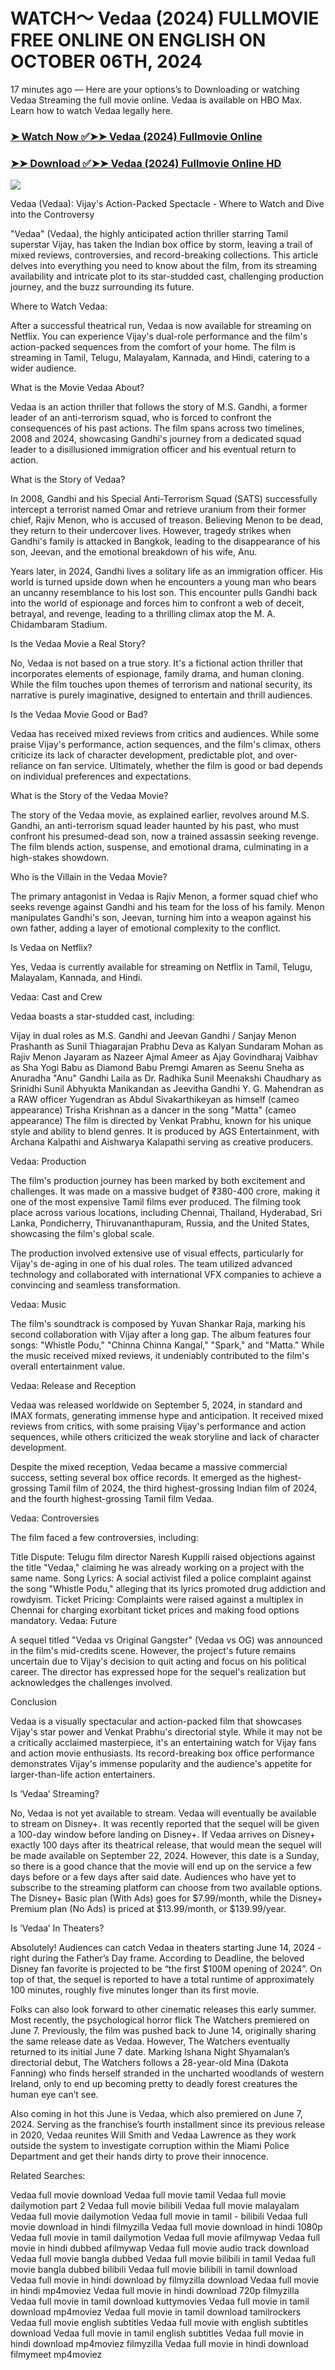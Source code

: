 # WATCH～ Vedaa (2024) FULLMOVIE FREE ONLINE ON ENGLISH ON OCTOBER 06TH, 2024

17 minutes ago — Here are your options’s to Downloading or watching Vedaa Streaming the full movie online. Vedaa is available on HBO Max. Learn how to watch Vedaa legally here.


### [➤ Watch Now ✅➤➤ Vedaa (2024) Fullmovie Online](https://cutt.ly/ueYtuvai)

### [➤➤ Download ✅➤➤ Vedaa (2024) Fullmovie Online HD](https://cutt.ly/ueYtuvai)

<p dir="auto"><a href="https://cutt.ly/ueYtuvai" title="PLAY NOW" rel="nofollow"><img src="https://i.imgur.com/jhNGoEt.gif" style="max-width: 100%;"></a></p>

Vedaa (Vedaa): Vijay's Action-Packed Spectacle - Where to Watch and Dive into the Controversy

"Vedaa" (Vedaa), the highly anticipated action thriller starring Tamil superstar Vijay, has taken the Indian box office by storm, leaving a trail of mixed reviews, controversies, and record-breaking collections. This article delves into everything you need to know about the film, from its streaming availability and intricate plot to its star-studded cast, challenging production journey, and the buzz surrounding its future.

Where to Watch Vedaa:

After a successful theatrical run, Vedaa is now available for streaming on Netflix. You can experience Vijay's dual-role performance and the film's action-packed sequences from the comfort of your home. The film is streaming in Tamil, Telugu, Malayalam, Kannada, and Hindi, catering to a wider audience.

What is the Movie Vedaa About?

Vedaa is an action thriller that follows the story of M.S. Gandhi, a former leader of an anti-terrorism squad, who is forced to confront the consequences of his past actions. The film spans across two timelines, 2008 and 2024, showcasing Gandhi's journey from a dedicated squad leader to a disillusioned immigration officer and his eventual return to action.

What is the Story of Vedaa?

In 2008, Gandhi and his Special Anti-Terrorism Squad (SATS) successfully intercept a terrorist named Omar and retrieve uranium from their former chief, Rajiv Menon, who is accused of treason. Believing Menon to be dead, they return to their undercover lives. However, tragedy strikes when Gandhi's family is attacked in Bangkok, leading to the disappearance of his son, Jeevan, and the emotional breakdown of his wife, Anu.

Years later, in 2024, Gandhi lives a solitary life as an immigration officer. His world is turned upside down when he encounters a young man who bears an uncanny resemblance to his lost son. This encounter pulls Gandhi back into the world of espionage and forces him to confront a web of deceit, betrayal, and revenge, leading to a thrilling climax atop the M. A. Chidambaram Stadium.

Is the Vedaa Movie a Real Story?

No, Vedaa is not based on a true story. It's a fictional action thriller that incorporates elements of espionage, family drama, and human cloning. While the film touches upon themes of terrorism and national security, its narrative is purely imaginative, designed to entertain and thrill audiences.

Is the Vedaa Movie Good or Bad?

Vedaa has received mixed reviews from critics and audiences. While some praise Vijay's performance, action sequences, and the film's climax, others criticize its lack of character development, predictable plot, and over-reliance on fan service. Ultimately, whether the film is good or bad depends on individual preferences and expectations.

What is the Story of the Vedaa Movie?

The story of the Vedaa movie, as explained earlier, revolves around M.S. Gandhi, an anti-terrorism squad leader haunted by his past, who must confront his presumed-dead son, now a trained assassin seeking revenge. The film blends action, suspense, and emotional drama, culminating in a high-stakes showdown.

Who is the Villain in the Vedaa Movie?

The primary antagonist in Vedaa is Rajiv Menon, a former squad chief who seeks revenge against Gandhi and his team for the loss of his family. Menon manipulates Gandhi's son, Jeevan, turning him into a weapon against his own father, adding a layer of emotional complexity to the conflict.

Is Vedaa on Netflix?

Yes, Vedaa is currently available for streaming on Netflix in Tamil, Telugu, Malayalam, Kannada, and Hindi.

Vedaa: Cast and Crew

Vedaa boasts a star-studded cast, including:

Vijay in dual roles as M.S. Gandhi and Jeevan Gandhi / Sanjay Menon
Prashanth as Sunil Thiagarajan
Prabhu Deva as Kalyan Sundaram
Mohan as Rajiv Menon
Jayaram as Nazeer
Ajmal Ameer as Ajay Govindharaj
Vaibhav as Sha
Yogi Babu as Diamond Babu
Premgi Amaren as Seenu
Sneha as Anuradha "Anu" Gandhi
Laila as Dr. Radhika Sunil
Meenakshi Chaudhary as Srinidhi Sunil
Abhyukta Manikandan as Jeevitha Gandhi
Y. G. Mahendran as a RAW officer
Yugendran as Abdul
Sivakarthikeyan as himself (cameo appearance)
Trisha Krishnan as a dancer in the song "Matta" (cameo appearance)
The film is directed by Venkat Prabhu, known for his unique style and ability to blend genres. It is produced by AGS Entertainment, with Archana Kalpathi and Aishwarya Kalapathi serving as creative producers.

Vedaa: Production

The film's production journey has been marked by both excitement and challenges. It was made on a massive budget of ₹380-400 crore, making it one of the most expensive Tamil films ever produced. The filming took place across various locations, including Chennai, Thailand, Hyderabad, Sri Lanka, Pondicherry, Thiruvananthapuram, Russia, and the United States, showcasing the film's global scale.

The production involved extensive use of visual effects, particularly for Vijay's de-aging in one of his dual roles. The team utilized advanced technology and collaborated with international VFX companies to achieve a convincing and seamless transformation.

Vedaa: Music

The film's soundtrack is composed by Yuvan Shankar Raja, marking his second collaboration with Vijay after a long gap. The album features four songs: "Whistle Podu," "Chinna Chinna Kangal," "Spark," and "Matta." While the music received mixed reviews, it undeniably contributed to the film's overall entertainment value.

Vedaa: Release and Reception

Vedaa was released worldwide on September 5, 2024, in standard and IMAX formats, generating immense hype and anticipation. It received mixed reviews from critics, with some praising Vijay's performance and action sequences, while others criticized the weak storyline and lack of character development.

Despite the mixed reception, Vedaa became a massive commercial success, setting several box office records. It emerged as the highest-grossing Tamil film of 2024, the third highest-grossing Indian film of 2024, and the fourth highest-grossing Tamil film Vedaa.

Vedaa: Controversies

The film faced a few controversies, including:

Title Dispute: Telugu film director Naresh Kuppili raised objections against the title "Vedaa," claiming he was already working on a project with the same name.
Song Lyrics: A social activist filed a police complaint against the song "Whistle Podu," alleging that its lyrics promoted drug addiction and rowdyism.
Ticket Pricing: Complaints were raised against a multiplex in Chennai for charging exorbitant ticket prices and making food options mandatory.
Vedaa: Future

A sequel titled "Vedaa vs Original Gangster" (Vedaa vs OG) was announced in the film's mid-credits scene. However, the project's future remains uncertain due to Vijay's decision to quit acting and focus on his political career. The director has expressed hope for the sequel's realization but acknowledges the challenges involved.

Conclusion

Vedaa is a visually spectacular and action-packed film that showcases Vijay's star power and Venkat Prabhu's directorial style. While it may not be a critically acclaimed masterpiece, it's an entertaining watch for Vijay fans and action movie enthusiasts. Its record-breaking box office performance demonstrates Vijay's immense popularity and the audience's appetite for larger-than-life action entertainers.



Is ‘Vedaa’ Streaming?

No, Vedaa is not yet available to stream. Vedaa will eventually be available to stream on Disney+. It was recently reported that the sequel will be given a 100-day window before landing on Disney+. If Vedaa arrives on Disney+ exactly 100 days after its theatrical release, that would mean the sequel will be made available on September 22, 2024. However, this date is a Sunday, so there is a good chance that the movie will end up on the service a few days before or a few days after said date. Audiences who have yet to subscribe to the streaming platform can choose from two available options. The Disney+ Basic plan (With Ads) goes for $7.99/month, while the Disney+ Premium plan (No Ads) is priced at $13.99/month, or $139.99/year.

Is ‘Vedaa’ In Theaters?

Absolutely! Audiences can catch Vedaa in theaters starting June 14, 2024 - right during the Father’s Day frame. According to Deadline, the beloved Disney fan favorite is projected to be “the first $100M opening of 2024”. On top of that, the sequel is reported to have a total runtime of approximately 100 minutes, roughly five minutes longer than its first movie.

Folks can also look forward to other cinematic releases this early summer. Most recently, the psychological horror flick The Watchers premiered on June 7. Previously, the film was pushed back to June 14, originally sharing the same release date as Vedaa. However, The Watchers eventually returned to its initial June 7 date. Marking Ishana Night Shyamalan’s directorial debut, The Watchers follows a 28-year-old Mina (Dakota Fanning) who finds herself stranded in the uncharted woodlands of western Ireland, only to end up becoming pretty to deadly forest creatures the human eye can’t see.

Also coming in hot this June is Vedaa, which also premiered on June 7, 2024. Serving as the franchise’s fourth installment since its previous release in 2020, Vedaa reunites Will Smith and Vedaa Lawrence as they work outside the system to investigate corruption within the Miami Police Department and get their hands dirty to prove their innocence.


Related Searches:

Vedaa full movie download
Vedaa full movie tamil
Vedaa full movie dailymotion part 2
Vedaa full movie bilibili
Vedaa full movie malayalam
Vedaa full movie dailymotion
Vedaa full movie in tamil - bilibili
Vedaa full movie download in hindi filmyzilla
Vedaa full movie download in hindi 1080p
Vedaa full movie in tamil dailymotion
Vedaa full movie afilmywap
Vedaa full movie in hindi dubbed afilmywap
Vedaa full movie audio track download
Vedaa full movie bangla dubbed
Vedaa full movie bilibili in tamil
Vedaa full movie bangla dubbed bilibili
Vedaa full movie bilibili in tamil download
Vedaa full movie in hindi download by filmyzilla
download Vedaa full movie in hindi mp4moviez
Vedaa full movie in hindi download 720p filmyzilla
Vedaa full movie in tamil download kuttymovies
Vedaa full movie in tamil download mp4moviez
Vedaa full movie in tamil download tamilrockers
Vedaa full movie english subtitles
Vedaa full movie with english subtitles download
Vedaa full movie in tamil english subtitles
Vedaa full movie in hindi download mp4moviez filmyzilla
Vedaa full movie in hindi download filmymeet mp4moviez
